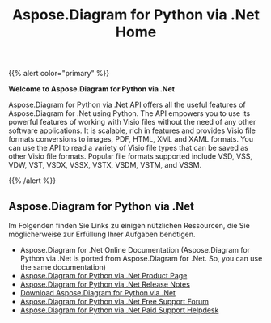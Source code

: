 ﻿---
title: Aspose.Diagram for Python via .Net Home
type: docs
weight: 40
url: /de/python-net/
---
{{% alert color="primary" %}}


**Welcome to Aspose.Diagram for Python via .Net**

Aspose.Diagram for Python via .Net API offers all the useful features of Aspose.Diagram for .Net using Python. The API empowers you to use its powerful features of working with Visio files without the need of any other software applications. It is scalable, rich in features and provides Visio file formats conversions to images, PDF, HTML, XML and XAML formats. You can use the API to read a variety of Visio file types that can be saved as other Visio file formats. Popular file formats supported include VSD, VSS, VDW, VST, VSDX, VSSX, VSTX, VSDM, VSTM, and VSSM.

{{% /alert %}}
## **Aspose.Diagram for Python via .Net**
Im Folgenden finden Sie Links zu einigen nützlichen Ressourcen, die Sie möglicherweise zur Erfüllung Ihrer Aufgaben benötigen.

- Aspose.Diagram for .Net Online Documentation (Aspose.Diagram for Python via .Net is ported from Aspose.Diagram for .Net. So, you can use the same documentation)
- [Aspose.Diagram for Python via .Net Product Page](https://products.aspose.com/diagram/python-net/)
- [Aspose.Diagram for Python via .Net Release Notes](https://releases.aspose.com/de/diagram/python-net/release-notes/)
- [Download Aspose.Diagram for Python via .Net](https://releases.aspose.com/de/diagram/python-net/)
- [Aspose.Diagram for Python via .Net Free Support Forum](https://forum.aspose.com/c/diagram/17)
- [Aspose.Diagram for Python via .Net Paid Support Helpdesk](https://helpdesk.aspose.com/)
